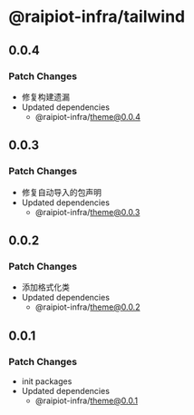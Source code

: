 # @raipiot-infra/tailwind

## 0.0.4

### Patch Changes

- 修复构建遗漏
- Updated dependencies
  - @raipiot-infra/theme@0.0.4

## 0.0.3

### Patch Changes

- 修复自动导入的包声明
- Updated dependencies
  - @raipiot-infra/theme@0.0.3

## 0.0.2

### Patch Changes

- 添加格式化类
- Updated dependencies
  - @raipiot-infra/theme@0.0.2

## 0.0.1

### Patch Changes

- init packages
- Updated dependencies
  - @raipiot-infra/theme@0.0.1
